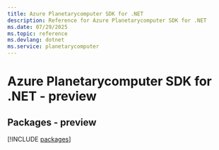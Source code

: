 ```yaml
---
title: Azure Planetarycomputer SDK for .NET
description: Reference for Azure Planetarycomputer SDK for .NET
ms.date: 07/29/2025
ms.topic: reference
ms.devlang: dotnet
ms.service: planetarycomputer
---
```

# Azure Planetarycomputer SDK for .NET - preview
## Packages - preview
[!INCLUDE [packages](planetarycomputer-index.md)]
